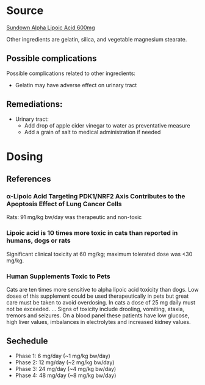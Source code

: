 # Source

[Sundown Alpha Lipoic Acid 600mg](https://www.amazon.com/Sundown-Naturals-Super-Lipoic-Capsules/dp/B004G9Q7IA)

Other ingredients are gelatin, silica, and vegetable magnesium stearate.

## Possible complications

Possible complications related to other ingredients:
- Gelatin may have adverse effect on urinary tract

## Remediations:
- Urinary tract:
    - Add drop of apple cider vinegar to water as preventative measure
    - Add a grain of salt to medical administration if needed

# Dosing

## References

### α-Lipoic Acid Targeting PDK1/NRF2 Axis Contributes to the Apoptosis Effect of Lung Cancer Cells

Rats: 91 mg/kg bw/day was therapeutic and non-toxic

### Lipoic acid is 10 times more toxic in cats than reported in humans, dogs or rats

Significant clinical toxicity at 60 mg/kg; maximum tolerated dose was <30 mg/kg.

###  Human Supplements Toxic to Pets

Cats are ten times more sensitive to alpha lipoic acid toxicity than dogs. Low doses of this supplement could be used therapeutically in pets but great care must be taken to avoid overdosing. In cats a dose of 25 mg daily must not be exceeded. ... Signs of toxicity include drooling, vomiting, ataxia, tremors and seizures. On a blood panel these patients have low glucose, high liver values, imbalances in electrolytes and increased kidney values.

## Sechedule

- Phase 1: 6 mg/day (~1 mg/kg bw/day)
- Phase 2: 12 mg/day (~2 mg/kg bw/day)
- Phase 3: 24 mg/day (~4 mg/kg bw/day)
- Phase 4: 48 mg/day (~8 mg/kg bw/day)


